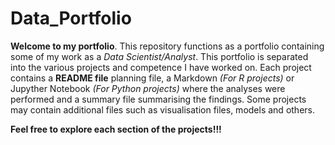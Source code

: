 # Data_Portfolio
**Welcome to my portfolio**. 
This repository functions as a portfolio containing some of my work as a *Data Scientist/Analyst*. 
This portfolio is separated into the various projects and competence I have worked on. 
Each project contains a **README file** planning file, a Markdown *(For R projects)* or Jupyther Notebook *(For Python projects)* where the analyses were performed and a summary file summarising the findings. 
Some projects may contain additional files such as visualisation files, models and others.

**Feel free to explore each section of the projects!!!**


